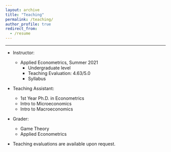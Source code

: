 ```yaml
---
layout: archive
title: "Teaching"
permalink: /teaching/
author_profile: true
redirect_from:
  - /resume
---
```

 ---

- Instructor:
  - Applied Econometrics, Summer 2021
    - Undergraduate level
    - Teaching Evaluation: 4.63/5.0
    - Syllabus
   

- Teaching Assistant:
  - 1st Year Ph.D. in Econometrics
  - Intro to Microeconomics
  - Intro to Macroeconomics
 
- Grader:
  - Game Theory
  - Applied Econometrics

* Teaching evaluations are available upon request.
